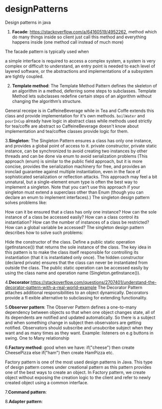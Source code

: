 # designPatterns
Design patterns in java

1. **Facade**: https://stackoverflow.com/a/64160519/4952262, method which do many things inside so client just call this method and everything happens inside (one method call instead of much more)

The facade pattern is typically used when

a simple interface is required to access a complex system,
a system is very complex or difficult to understand,
an entry point is needed to each level of layered software, or
the abstractions and implementations of a subsystem are tightly coupled.

2. **Template method**: The Template Method Pattern defines the skeleton
of an algorithm in a method, deferring some steps to
subclasses. Template Method lets subclasses redefine
certain steps of an algorithm without changing the
algorithm’s structure.

General receipe is in CaffeineBeverage while in Tea and Coffe extends this class and provide implementation for it's own methods. `boilWater` and `pourInCup` already have logic in abstract class while methods used strictly for tea/coffe are abstract so CaffeineBeverage doesn't know about implementation and tea/coffee classes provide logic for them.

3.**Singleton**: The Singleton Pattern ensures a class has only one instance, and provides a global point of access to it.
private constructor, private static instance, can be synchronized to avoid creating two instances by other threads and can be done via enum to avoid serialization problems (This approach (enum) is similar to the public field approach, but it is more concise, provides the serialization machinery for free, and provides an ironclad guarantee against multiple instantiation, even in the face of sophisticated serialization or reflection attacks. This approach may feel a bit unnatural, but a single-element enum type is often the best way to implement a singleton. Note that you can’t use this approach if your singleton must extend a superclass other than Enum (though you can declare an enum to implement interfaces).)
The singleton design pattern solves problems like:

How can it be ensured that a class has only one instance?
How can the sole instance of a class be accessed easily?
How can a class control its instantiation?
How can the number of instances of a class be restricted?
How can a global variable be accessed?
The singleton design pattern describes how to solve such problems:

Hide the constructor of the class.
Define a public static operation (getInstance()) that returns the sole instance of the class.
The key idea in this pattern is to make the class itself responsible for controlling its instantiation (that it is instantiated only once).
The hidden constructor (declared private) ensures that the class can never be instantiated from outside the class.
The public static operation can be accessed easily by using the class name and operation name (Singleton.getInstance()).

4.**Decorator**:https://stackoverflow.com/questions/2707401/understand-the-decorator-pattern-with-a-real-world-example
The Decorator Pattern attaches additional responsibilities to an object dynamically. Decorators provide a fl exible alternative to subclassing for extending functionality.

5.**Observer pattern**: The Observer Pattern defines a one-to-many dependency between objects so that when one object changes state, all of its dependents are notified and updated automatically.
So there is a subject and when something change in subject then observators are getting notified. Observators should subscribe and unsubcribe subject when they want and as many times as they want. Example: listeners on e.g buttons in swing.
One to Many relationship

6.**Factory method**: good when we have:
if("cheese") then create CheesePizza
else if("ham") then create HamPizza
etc.

Factory pattern is one of the most used design patterns in Java. This type of design pattern comes under creational pattern as this pattern provides one of the best ways to create an object.
In Factory pattern, we create object without exposing the creation logic to the client and refer to newly created object using a common interface.

7.**Command pattern**:

8.**Adapter pattern**: